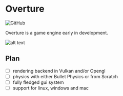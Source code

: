 # Overture
![GitHub](https://img.shields.io/github/license/Sandman035/Overture?style=flat-square)

Overture is a game engine early in development.

![alt text](https://github.com/Sandman035/Overture/src/[branch]/image.jpg?raw=true)

## Plan
- [ ] rendering backend in Vulkan and/or Opengl
- [ ] physics with either Bullet Physics or from Scratch
- [ ] fully fledged gui system
- [ ] support for linux, windows and mac
